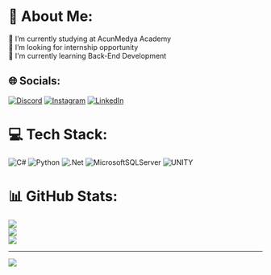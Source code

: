 # 💫 About Me:
🔭 I’m currently studying at AcunMedya Academy<br>🤝 I’m looking for internship opportunity<br>🌱 I'm currently learning Back-End Development


## 🌐 Socials:
[![Discord](https://img.shields.io/badge/Discord-%237289DA.svg?logo=discord&logoColor=white)](https://discord.gg/Serkan#1116) [![Instagram](https://img.shields.io/badge/Instagram-%23E4405F.svg?logo=Instagram&logoColor=white)](https://instagram.com/serkanozgurel) [![LinkedIn](https://img.shields.io/badge/LinkedIn-%230077B5.svg?logo=linkedin&logoColor=white)](https://www.linkedin.com/in/serkan-%C3%B6zg%C3%BCrel-a1b127271/) 

# 💻 Tech Stack:
![C#](https://img.shields.io/badge/c%23-%23239120.svg?style=for-the-badge&logo=c-sharp&logoColor=white) ![Python](https://img.shields.io/badge/python-3670A0?style=for-the-badge&logo=python&logoColor=ffdd54) ![.Net](https://img.shields.io/badge/.NET-5C2D91?style=for-the-badge&logo=.net&logoColor=white) ![MicrosoftSQLServer](https://img.shields.io/badge/Microsoft%20SQL%20Sever-CC2927?style=for-the-badge&logo=microsoft%20sql%20server&logoColor=white) ![UNITY](https://img.shields.io/badge/Unity-%2320232a.svg?style=for-the-badge&logo=unity&logoColor=white)
# 📊 GitHub Stats:
![](https://github-readme-stats.vercel.app/api?username=serkanozgurel&theme=highcontrast&hide_border=false&include_all_commits=false&count_private=false)<br/>
![](https://github-readme-streak-stats.herokuapp.com/?user=serkanozgurel&theme=highcontrast&hide_border=false)<br/>
![](https://github-readme-stats.vercel.app/api/top-langs/?username=serkanozgurel&theme=highcontrast&hide_border=false&include_all_commits=false&count_private=false&layout=compact)

---
[![](https://visitcount.itsvg.in/api?id=serkanozgurel&icon=2&color=12)](https://visitcount.itsvg.in)

<!-- Proudly created with GPRM ( https://gprm.itsvg.in ) -->
